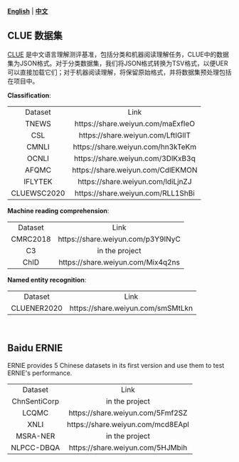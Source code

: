 [**English**](https://github.com/dbiir/UER-py/wiki/Datasets) | [**中文**](https://github.com/dbiir/UER-py/wiki/下游任务数据集)

## CLUE 数据集
[CLUE](https://www.cluebenchmarks.com/) 是中文语言理解测评基准，包括分类和机器阅读理解任务，CLUE中的数据集为JSON格式。对于分类数据集，我们将JSON格式转换为TSV格式，以便UER可以直接加载它们；对于机器阅读理解，将保留原始格式，并将数据集预处理包括在项目中。

__Classification__:
<table>
<tr align="center"><td> Dataset <td> Link
<tr align="center"><td> TNEWS <td> https://share.weiyun.com/maExfIeO
<tr align="center"><td> CSL <td> https://share.weiyun.com/LftIGlIT
<tr align="center"><td> CMNLI <td> https://share.weiyun.com/hn3kTeKm
<tr align="center"><td> OCNLI <td> https://share.weiyun.com/3DlKxB3q
<tr align="center"><td> AFQMC <td> https://share.weiyun.com/CdlEKMON
<tr align="center"><td> IFLYTEK <td> https://share.weiyun.com/ldiLjnZJ
<tr align="center"><td> CLUEWSC2020 <td> https://share.weiyun.com/RLL1ShBi
</table>

__Machine reading comprehension__:
<table>
<tr align="center"><td> Dataset <td> Link
<tr align="center"><td> CMRC2018 <td> https://share.weiyun.com/p3Y9INyC
<tr align="center"><td> C3 <td> in the project
<tr align="center"><td> ChID <td> https://share.weiyun.com/Mix4q2ns
</table>

__Named entity recognition__:
<table>
<tr align="center"><td> Dataset <td> Link
<tr align="center"><td> CLUENER2020 <td> https://share.weiyun.com/smSMtLkn
</table>

<br/>

## Baidu ERNIE
ERNIE provides 5 Chinese datasets in its first version and use them to test ERNIE's performance.

<table>
<tr align="center"><td> Dataset <td> Link 
<tr align="center"><td> ChnSentiCorp <td> in the project
<tr align="center"><td> LCQMC <td> https://share.weiyun.com/5Fmf2SZ
<tr align="center"><td> XNLI <td> https://share.weiyun.com/mcd8EApl
<tr align="center"><td> MSRA-NER <td> in the project
<tr align="center"><td> NLPCC-DBQA <td> https://share.weiyun.com/5HJMbih
</table>
